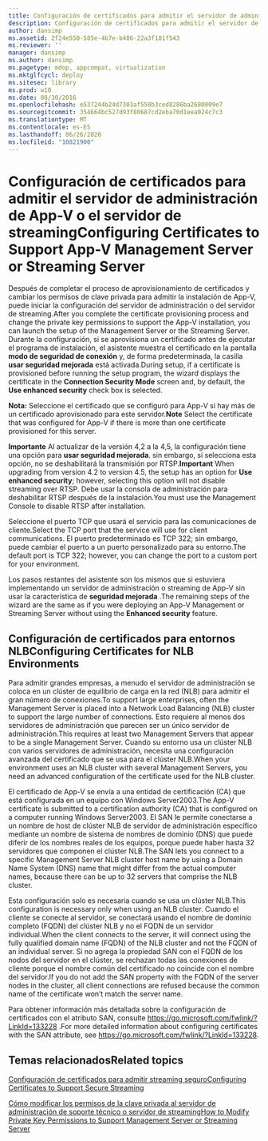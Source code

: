 ```yaml
---
title: Configuración de certificados para admitir el servidor de administración de App-V o el servidor de streaming
description: Configuración de certificados para admitir el servidor de administración de App-V o el servidor de streaming
author: dansimp
ms.assetid: 2f24e550-585e-4b7e-b486-22a3f181f543
ms.reviewer: ''
manager: dansimp
ms.author: dansimp
ms.pagetype: mdop, appcompat, virtualization
ms.mktglfcycl: deploy
ms.sitesec: library
ms.prod: w10
ms.date: 08/30/2016
ms.openlocfilehash: e537244b24d7303af550b3ced8286ba2680009e7
ms.sourcegitcommit: 354664bc527d93f80687cd2eba70d1eea024c7c3
ms.translationtype: MT
ms.contentlocale: es-ES
ms.lasthandoff: 06/26/2020
ms.locfileid: "10821900"
---
```

# <span data-ttu-id="6479c-103">Configuración de certificados para admitir el servidor de administración de App-V o el servidor de streaming</span><span class="sxs-lookup"><span data-stu-id="6479c-103">Configuring Certificates to Support App-V Management Server or Streaming Server</span></span>


<span data-ttu-id="6479c-104">Después de completar el proceso de aprovisionamiento de certificados y cambiar los permisos de clave privada para admitir la instalación de App-V, puede iniciar la configuración del servidor de administración o del servidor de streaming.</span><span class="sxs-lookup"><span data-stu-id="6479c-104">After you complete the certificate provisioning process and change the private key permissions to support the App-V installation, you can launch the setup of the Management Server or the Streaming Server.</span></span> <span data-ttu-id="6479c-105">Durante la configuración, si se aprovisiona un certificado antes de ejecutar el programa de instalación, el asistente muestra el certificado en la pantalla **modo de seguridad de conexión** y, de forma predeterminada, la casilla **usar seguridad mejorada** está activada.</span><span class="sxs-lookup"><span data-stu-id="6479c-105">During setup, if a certificate is provisioned before running the setup program, the wizard displays the certificate in the **Connection Security Mode** screen and, by default, the **Use enhanced security** check box is selected.</span></span>

<span data-ttu-id="6479c-106">**Nota:**  Seleccione el certificado que se configuró para App-V si hay más de un certificado aprovisionado para este servidor.</span><span class="sxs-lookup"><span data-stu-id="6479c-106">**Note** Select the certificate that was configured for App-V if there is more than one certificate provisioned for this server.</span></span>

 

<span data-ttu-id="6479c-107">**Importante**  Al actualizar de la versión 4,2 a la 4,5, la configuración tiene una opción para **usar seguridad mejorada**. sin embargo, si selecciona esta opción, no se deshabilitará la transmisión por RTSP.</span><span class="sxs-lookup"><span data-stu-id="6479c-107">**Important** When upgrading from version 4.2 to version 4.5, the setup has an option for **Use enhanced security**; however, selecting this option will not disable streaming over RTSP.</span></span> <span data-ttu-id="6479c-108">Debe usar la consola de administración para deshabilitar RTSP después de la instalación.</span><span class="sxs-lookup"><span data-stu-id="6479c-108">You must use the Management Console to disable RTSP after installation.</span></span>

 

<span data-ttu-id="6479c-109">Seleccione el puerto TCP que usará el servicio para las comunicaciones de cliente.</span><span class="sxs-lookup"><span data-stu-id="6479c-109">Select the TCP port that the service will use for client communications.</span></span> <span data-ttu-id="6479c-110">El puerto predeterminado es TCP 322; sin embargo, puede cambiar el puerto a un puerto personalizado para su entorno.</span><span class="sxs-lookup"><span data-stu-id="6479c-110">The default port is TCP 322; however, you can change the port to a custom port for your environment.</span></span>

<span data-ttu-id="6479c-111">Los pasos restantes del asistente son los mismos que si estuviera implementando un servidor de administración o streaming de App-V sin usar la característica de **seguridad mejorada** .</span><span class="sxs-lookup"><span data-stu-id="6479c-111">The remaining steps of the wizard are the same as if you were deploying an App-V Management or Streaming Server without using the **Enhanced security** feature.</span></span>

## <span data-ttu-id="6479c-112">Configuración de certificados para entornos NLB</span><span class="sxs-lookup"><span data-stu-id="6479c-112">Configuring Certificates for NLB Environments</span></span>


<span data-ttu-id="6479c-113">Para admitir grandes empresas, a menudo el servidor de administración se coloca en un clúster de equilibrio de carga en la red (NLB) para admitir el gran número de conexiones.</span><span class="sxs-lookup"><span data-stu-id="6479c-113">To support large enterprises, often the Management Server is placed into a Network Load Balancing (NLB) cluster to support the large number of connections.</span></span> <span data-ttu-id="6479c-114">Esto requiere al menos dos servidores de administración que parecen ser un único servidor de administración.</span><span class="sxs-lookup"><span data-stu-id="6479c-114">This requires at least two Management Servers that appear to be a single Management Server.</span></span> <span data-ttu-id="6479c-115">Cuando su entorno usa un clúster NLB con varios servidores de administración, necesita una configuración avanzada del certificado que se usa para el clúster NLB.</span><span class="sxs-lookup"><span data-stu-id="6479c-115">When your environment uses an NLB cluster with several Management Servers, you need an advanced configuration of the certificate used for the NLB cluster.</span></span>

<span data-ttu-id="6479c-116">El certificado de App-V se envía a una entidad de certificación (CA) que está configurada en un equipo con Windows Server2003.</span><span class="sxs-lookup"><span data-stu-id="6479c-116">The App-V certificate is submitted to a certification authority (CA) that is configured on a computer running Windows Server2003.</span></span> <span data-ttu-id="6479c-117">El SAN le permite conectarse a un nombre de host de clúster NLB de servidor de administración específico mediante un nombre de sistema de nombres de dominio (DNS) que puede diferir de los nombres reales de los equipos, porque puede haber hasta 32 servidores que componen el clúster NLB.</span><span class="sxs-lookup"><span data-stu-id="6479c-117">The SAN lets you connect to a specific Management Server NLB cluster host name by using a Domain Name System (DNS) name that might differ from the actual computer names, because there can be up to 32 servers that comprise the NLB cluster.</span></span>

<span data-ttu-id="6479c-118">Esta configuración solo es necesaria cuando se usa un clúster NLB.</span><span class="sxs-lookup"><span data-stu-id="6479c-118">This configuration is necessary only when using an NLB cluster.</span></span> <span data-ttu-id="6479c-119">Cuando el cliente se conecte al servidor, se conectará usando el nombre de dominio completo (FQDN) del clúster NLB y no el FQDN de un servidor individual.</span><span class="sxs-lookup"><span data-stu-id="6479c-119">When the client connects to the server, it will connect using the fully qualified domain name (FQDN) of the NLB cluster and not the FQDN of an individual server.</span></span> <span data-ttu-id="6479c-120">Si no agrega la propiedad SAN con el FQDN de los nodos del servidor en el clúster, se rechazan todas las conexiones de cliente porque el nombre común del certificado no coincide con el nombre del servidor.</span><span class="sxs-lookup"><span data-stu-id="6479c-120">If you do not add the SAN property with the FQDN of the server nodes in the cluster, all client connections are refused because the common name of the certificate won’t match the server name.</span></span>

<span data-ttu-id="6479c-121">Para obtener información más detallada sobre la configuración de certificados con el atributo SAN, consulte <https://go.microsoft.com/fwlink/?LinkId=133228> .</span><span class="sxs-lookup"><span data-stu-id="6479c-121">For more detailed information about configuring certificates with the SAN attribute, see <https://go.microsoft.com/fwlink/?LinkId=133228>.</span></span>

## <span data-ttu-id="6479c-122">Temas relacionados</span><span class="sxs-lookup"><span data-stu-id="6479c-122">Related topics</span></span>


[<span data-ttu-id="6479c-123">Configuración de certificados para admitir streaming seguro</span><span class="sxs-lookup"><span data-stu-id="6479c-123">Configuring Certificates to Support Secure Streaming</span></span>](configuring-certificates-to-support-secure-streaming.md)

[<span data-ttu-id="6479c-124">Cómo modificar los permisos de la clave privada al servidor de administración de soporte técnico o servidor de streaming</span><span class="sxs-lookup"><span data-stu-id="6479c-124">How to Modify Private Key Permissions to Support Management Server or Streaming Server</span></span>](how-to-modify-private-key-permissions-to-support-management-server-or-streaming-server.md)

 

 





